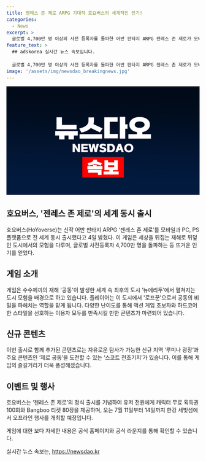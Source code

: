 ```yaml
---
title: 젠레스 존 제로 ARPG 기대작 호요버스의 세계적인 인기!
categories:
  - News
excerpt: >
  글로벌 4,700만 명 이상의 사전 등록자를 돌파한 어반 판타지 ARPG 젠레스 존 제로가 모바일, PC, PS 플랫폼으로 전 세계 동시 출시되었다. 이 게임은 수수께끼의 재해가 발생한 도시를 배경으로 다양한 난이도와 콘텐츠를 선보이며, 캐릭터 무료 획득권과 오프라인 행사로 사용자들에게 다채로운 경험을 선사할 예정이다. 젠레스 존 제로에 대한 자세한 내용은 공식 홈페이지와 공식 라운지에서 확인할 수 있다.
feature_text: >
  ## adskorea 실시간 뉴스 속보입니다.

  글로벌 4,700만 명 이상의 사전 등록자를 돌파한 어반 판타지 ARPG 젠레스 존 제로가 모바일, PC, PS 플랫폼으로 전 세계 동시 출시되었다. 이 게임은 수수께끼의 재해가 발생한 도시를 배경으로 다양한 난이도와 콘텐츠를 선보이며, 캐릭터 무료 획득권과 오프라인 행사로 사용자들에게 다채로운 경험을 선사할 예정이다. 젠레스 존 제로에 대한 자세한 내용은 공식 홈페이지와 공식 라운지에서 확인할 수 있다.
image: '/assets/img/newsdao_breakingnews.jpg'
---
```


<p><img src="/assets/img/newsdao_breakingnews.jpg" alt="adskorea 속보" /></p>

<h2 data-ke-size="size26">호요버스, '젠레스 존 제로'의 세계 동시 출시</h2>

<p data-ke-size="size16">호요버스(HoYoverse)는 신작 어반 판타지 ARPG ‘젠레스 존 제로’를 모바일과 PC, PS 플랫폼으로 전 세계 동시 출시했다고 4일 밝혔다. 이 게임은 세상을 뒤집는 재해로 뒤덮인 도시에서의 모험을 다루며, 글로벌 사전등록자 4,700만 명을 돌파하는 등 뜨거운 인기를 얻었다.</p>

<h2 data-ke-size="size26">게임 소개</h2>

<p data-ke-size="size16">게임은 수수께끼의 재해 '공동'이 발생한 세계 속 최후의 도시 ‘뉴에리두’에서 펼쳐지는 도시 모험을 배경으로 하고 있습니다. 플레이어는 이 도시에서 '로프꾼'으로서 공동의 비밀을 파헤치는 역할을 맡게 됩니다. 다양한 난이도를 통해 액션 게임 초보자와 하드코어한 스타일을 선호하는 이용자 모두를 만족시킬 만한 콘텐츠가 마련되어 있습니다.</p>

<h2 data-ke-size="size26">신규 콘텐츠</h2>

<p data-ke-size="size16">이번 출시로 함께 추가된 콘텐츠로는 자유로운 탐사가 가능한 신규 지역 ‘루미나 광장’과 주요 콘텐츠인 ‘제로 공동’을 도전할 수 있는 ‘스코트 전초기지’가 있습니다. 이를 통해 게임의 즐길거리가 더욱 풍성해졌습니다.</p>

<h2 data-ke-size="size26">이벤트 및 행사</h2>

<p data-ke-size="size16">호요버스는 ‘젠레스 존 제로’의 정식 출시를 기념하여 유저 전원에게 캐릭터 무료 획득권 100회와 Bangboo 티켓 80장을 제공하며, 오는 7월 11일부터 14일까지 한강 세빛섬에서 오프라인 행사를 개최할 예정입니다.</p>

<p data-ke-size="size16">게임에 대한 보다 자세한 내용은 공식 홈페이지와 공식 라운지를 통해 확인할 수 있습니다.</p>
실시간 뉴스 속보는, <a href="https://newsdao.kr" rel="dofollow">https://newsdao.kr</a>


